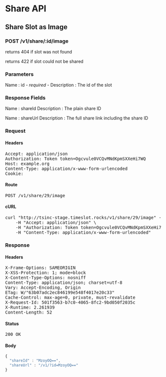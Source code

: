 # Share API

## Share Slot as Image

### POST /v1/share/:id/image

returns 404 if slot was not found

returns 422 if slot could not be shared



### Parameters

Name : id *- required -*
Description : The id of the slot


### Response Fields

Name : shareId
Description : The plain share ID

Name : shareUrl
Description : The full share link including the share ID

### Request

#### Headers

<pre>Accept: application/json
Authorization: Token token=Ogcvule0VCQvMNdKpmSXXeHi7WQ
Host: example.org
Content-Type: application/x-www-form-urlencoded
Cookie: </pre>

#### Route

<pre>POST /v1/share/29/image</pre>

#### cURL

<pre class="request">curl &quot;http://tsinc-stage.timeslot.rocks/v1/share/29/image&quot; -d &#39;&#39; -X POST \
	-H &quot;Accept: application/json&quot; \
	-H &quot;Authorization: Token token=Ogcvule0VCQvMNdKpmSXXeHi7WQ&quot; \
	-H &quot;Content-Type: application/x-www-form-urlencoded&quot;</pre>

### Response

#### Headers

<pre>X-Frame-Options: SAMEORIGIN
X-XSS-Protection: 1; mode=block
X-Content-Type-Options: nosniff
Content-Type: application/json; charset=utf-8
Vary: Accept-Encoding, Origin
ETag: W/&quot;63b07adc2ec846199e548f4017e20c33&quot;
Cache-Control: max-age=0, private, must-revalidate
X-Request-Id: 501f3563-b7c0-4065-8fc2-9bd050f2035c
X-Runtime: 2.261939
Content-Length: 52</pre>

#### Status

<pre>200 OK</pre>

#### Body

```javascript
{
  "shareId" : "MzoyOQ==",
  "shareUrl" : "/v1/?id=MzoyOQ=="
}
```
